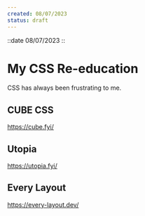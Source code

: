```yaml
---
created: 08/07/2023
status: draft
---
```

::date
08/07/2023
::

# My CSS Re-education

CSS has always been frustrating to me. 


## CUBE CSS

https://cube.fyi/

## Utopia

https://utopia.fyi/


## Every Layout

https://every-layout.dev/